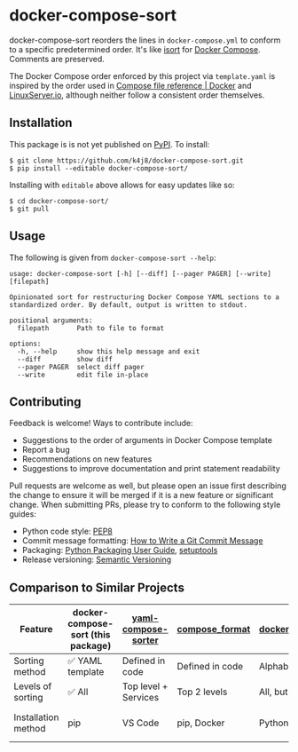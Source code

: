 # docker-compose-sort

docker-compose-sort reorders the lines in `docker-compose.yml` to conform to a specific predetermined order. It's like [isort](https://pycqa.github.io/isort/) for [Docker Compose](https://docs.docker.com/compose/). Comments are preserved.

The Docker Compose order enforced by this project via `template.yaml` is inspired by the order used in [Compose file reference | Docker](https://docs.docker.com/reference/compose-file/) and [LinuxServer.io](https://www.linuxserver.io/), although neither follow a consistent order themselves.

## Installation

This package is is not yet published on [PyPI](https://pypi.org/). To install:
```
$ git clone https://github.com/k4j8/docker-compose-sort.git
$ pip install --editable docker-compose-sort/
```

Installing with `editable` above allows for easy updates like so:
```
$ cd docker-compose-sort/
$ git pull
```

## Usage

The following is given from `docker-compose-sort --help`:
```
usage: docker-compose-sort [-h] [--diff] [--pager PAGER] [--write] [filepath]

Opinionated sort for restructuring Docker Compose YAML sections to a standardized order. By default, output is written to stdout.

positional arguments:
  filepath       Path to file to format

options:
  -h, --help     show this help message and exit
  --diff         show diff
  --pager PAGER  select diff pager
  --write        edit file in-place
```

## Contributing

Feedback is welcome! Ways to contribute include:
- Suggestions to the order of arguments in Docker Compose template
- Report a bug
- Recommendations on new features
- Suggestions to improve documentation and print statement readability

Pull requests are welcome as well, but please open an issue first describing the change to ensure it will be merged if it is a new feature or significant change. When submitting PRs, please try to conform to the following style guides:
- Python code style: [PEP8](https://www.python.org/dev/peps/pep-0008/)
- Commit message formatting: [How to Write a Git Commit Message](https://chris.beams.io/posts/git-commit/)
- Packaging: [Python Packaging User Guide](https://packaging.python.org/), [setuptools](https://setuptools.pypa.io/en/latest/index.html#)
- Release versioning: [Semantic Versioning](https://semver.org/)

## Comparison to Similar Projects

| Feature             | docker-compose-sort (this package) | [yaml-compose-sorter] | [compose_format] | [dockerComposeSort]     | [Docker Compose Linter] |
| ------------------- | ---------------------------------- | --------------------- | ---------------- | ----------------------- | ----------------------- |
| Sorting method      | ✅ YAML template                   | Defined in code       | Defined in code  | Alphabetically          | n/a                     |
| Levels of sorting   | ✅ All                             | Top level + Services  | Top 2 levels     | All, but alphabetically | n/a                     | 
| Installation method | pip                                | VS Code               | pip, Docker      | Python                  | Node.js, Docker, NPM    |

[yaml-compose-sorter]: https://github.com/SashaBusinaro/yaml-compose-sorter
[compose_format]: https://github.com/funkwerk/compose_format
[dockerComposeSort]: https://github.com/Jeshuah71/dockerComposeSort
[Docker Compose Linter]: https://github.com/zavoloklom/docker-compose-linter
